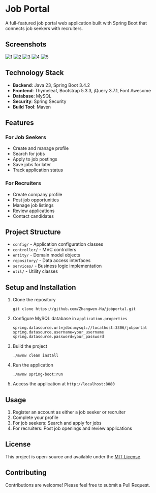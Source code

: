 # Job Portal

A full-featured job portal web application built with Spring Boot that connects job seekers with recruiters.

## Screenshots

![1](https://github.com/user-attachments/assets/11b3a9f1-dca4-4b6e-bf24-7bed06e7c5be)
![2](https://github.com/user-attachments/assets/459a79ec-ec1d-4717-b7db-48977bd492b2)
![3](https://github.com/user-attachments/assets/17921e47-e702-470a-972a-c922af8776c3)
![4](https://github.com/user-attachments/assets/e035ebe9-42a1-4639-8038-3240ee7644ae)
![5](https://github.com/user-attachments/assets/924cb508-ceb3-453e-9155-8c4edc9bf558)

## Technology Stack

- **Backend**: Java 23, Spring Boot 3.4.2
- **Frontend**: Thymeleaf, Bootstrap 5.3.3, jQuery 3.7.1, Font Awesome
- **Database**: MySQL
- **Security**: Spring Security
- **Build Tool**: Maven

## Features

### For Job Seekers
- Create and manage profile
- Search for jobs
- Apply to job postings
- Save jobs for later
- Track application status

### For Recruiters
- Create company profile
- Post job opportunities
- Manage job listings
- Review applications
- Contact candidates

## Project Structure

- `config/` - Application configuration classes
- `controller/` - MVC controllers
- `entity/` - Domain model objects
- `repository/` - Data access interfaces
- `services/` - Business logic implementation
- `util/` - Utility classes

## Setup and Installation

1. Clone the repository
   ```
   git clone https://github.com/Zhangwen-Hu/jobportal.git
   ```

2. Configure MySQL database in `application.properties`
   ```
   spring.datasource.url=jdbc:mysql://localhost:3306/jobportal
   spring.datasource.username=your_username
   spring.datasource.password=your_password
   ```

3. Build the project
   ```
   ./mvnw clean install
   ```

4. Run the application
   ```
   ./mvnw spring-boot:run
   ```

5. Access the application at `http://localhost:8080`

## Usage

1. Register an account as either a job seeker or recruiter
2. Complete your profile
3. For job seekers: Search and apply for jobs
4. For recruiters: Post job openings and review applications

## License

This project is open-source and available under the [MIT License](LICENSE).

## Contributing

Contributions are welcome! Please feel free to submit a Pull Request.
